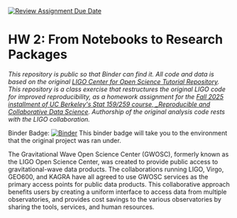 [![Review Assignment Due Date](https://classroom.github.com/assets/deadline-readme-button-22041afd0340ce965d47ae6ef1cefeee28c7c493a6346c4f15d667ab976d596c.svg)](https://classroom.github.com/a/y12QcJaO)
# HW 2: From Notebooks to Research Packages

_This repository is public so that Binder can find it. All code and data is based on the original [LIGO Center for Open Science Tutorial Repository](https://github.com/losc-tutorial/LOSC_Event_tutorial). This repository is a class exercise that restructures the original LIGO code for improved reproducibility, as a homework assignment for the [Fall 2025 installment of UC Berkeley's Stat 159/259 course, _Reproducible and Collaborative Data Science](https://ucb-stat-159-f25.github.io/site/). Authorship of the original analysis code rests with the LIGO collaboration._

Binder Badge:
[![Binder](https://mybinder.org/badge_logo.svg)](https://mybinder.org/v2/gh/UCB-stat-159-f25/hw-2-PetiteBourgeoisie/HEAD)
This binder badge will take you to the environment that the original project was ran under.

The Gravitational Wave Open Science Center (GWOSC), formerly known as the LIGO Open Science Center, was created to provide public access to gravitational-wave data products. The collaborations running LIGO, Virgo, GEO600, and KAGRA have all agreed to use GWOSC services as the primary access points for public data products. This collaborative approach benefits users by creating a uniform interface to access data from multiple observatories, and provides cost savings to the various observatories by sharing the tools, services, and human resources. 
